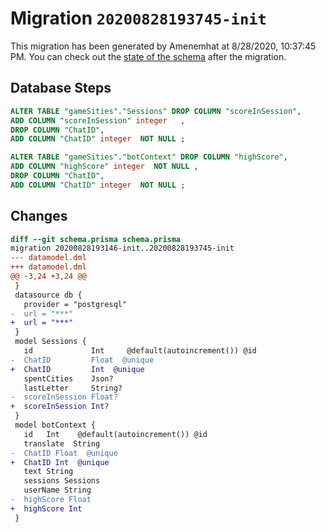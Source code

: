 # Migration `20200828193745-init`

This migration has been generated by Amenemhat at 8/28/2020, 10:37:45 PM.
You can check out the [state of the schema](./schema.prisma) after the migration.

## Database Steps

```sql
ALTER TABLE "gameSities"."Sessions" DROP COLUMN "scoreInSession",
ADD COLUMN "scoreInSession" integer   ,
DROP COLUMN "ChatID",
ADD COLUMN "ChatID" integer  NOT NULL ;

ALTER TABLE "gameSities"."botContext" DROP COLUMN "highScore",
ADD COLUMN "highScore" integer  NOT NULL ,
DROP COLUMN "ChatID",
ADD COLUMN "ChatID" integer  NOT NULL ;
```

## Changes

```diff
diff --git schema.prisma schema.prisma
migration 20200828193146-init..20200828193745-init
--- datamodel.dml
+++ datamodel.dml
@@ -3,24 +3,24 @@
 }
 datasource db {
   provider = "postgresql"
-  url = "***"
+  url = "***"
 }
 model Sessions {
   id             Int     @default(autoincrement()) @id
-  ChatID         Float  @unique
+  ChatID         Int  @unique
   spentCities    Json?
   lastLetter     String?
-  scoreInSession Float?
+  scoreInSession Int?
 }
 model botContext {
   id   Int    @default(autoincrement()) @id
   translate  String
-  ChatID Float  @unique
+  ChatID Int  @unique
   text String
   sessions Sessions
   userName String
-  highScore Float
+  highScore Int
 }
```



